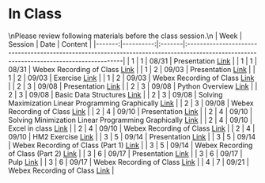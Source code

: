 In Class
============================

\nPlease review following materials before the class session.\n
|   Week |   Session | Date   | Content                                                                                                                                 |
|-------:|----------:|:-------|:----------------------------------------------------------------------------------------------------------------------------------------|
|      1 |         1 | 08/31  | Presentation [Link](https://rpi.box.com/s/ldy9h2bfaz00gek5a9cotyz21sboab95)                                                             |
|      1 |         1 | 08/31  | Webex Recording of Class [Link](https://rensselaer.webex.com/rensselaer/ldr.php?RCID=92a8cf07069043c89c6c7a2fe13d702d)                  |
|      1 |         2 | 09/03  | Presentation [Link](https://rpi.box.com/s/ldy9h2bfaz00gek5a9cotyz21sboab95)                                                             |
|      1 |         2 | 09/03  | Exercise [Link](https://docs.google.com/presentation/d/1J4xgrXKPvZNWhMERysltpCZktmjBXFCAL9Nt5rP2Imw/edit?usp=sharing)                   |
|      1 |         2 | 09/03  | Webex Recording of Class [Link](https://rensselaer.webex.com/rensselaer/ldr.php?RCID=a4765e23f1074bf8a945ac6350835bf4 )                 |
|      2 |         3 | 09/08  | Presentation [Link](https://rpi.box.com/s/ldy9h2bfaz00gek5a9cotyz21sboab95)                                                             |
|      2 |         3 | 09/08  | Python Overview [Link](../notebooks/python-overview)                                                                                    |
|      2 |         3 | 09/08  | Basic Data Structures [Link](../notebooks/datastructures)                                                                               |
|      2 |         3 | 09/08  | Solving Maximization Linear Programming Graphically [Link](../notebooks/graphical-max)                                                  |
|      2 |         3 | 09/08  | Webex Recording of Class [Link](https://rensselaer.webex.com/webappng/sites/rensselaer/recording/play/208f58b3a24c428ba50fabf1a16fefff) |
|      2 |         4 | 09/10  | Presentation [Link](https://rpi.box.com/s/ldy9h2bfaz00gek5a9cotyz21sboab95)                                                             |
|      2 |         4 | 09/10  | Solving Minimization Linear Programming Graphically [Link](../notebooks/graphical-min)                                                  |
|      2 |         4 | 09/10  | Excel in class [Link](../https://rpi.box.com/s/ldy9h2bfaz00gek5a9cotyz21sboab95)                                                        |
|      2 |         4 | 09/10  | Webex Recording of Class [Link](https://rensselaer.webex.com/webappng/sites/rensselaer/recording/play/a595d00a0f2b4972842057b5c3d92976) |
|      2 |         4 | 09/10  | HM2 Exercise [Link](https://docs.google.com/presentation/d/1MN9gDfUnJ5srpFQEWckiwDOdnSGiDAheYS1psl5wj3E/edit?usp=sharing)               |
|      3 |         5 | 09/14  | Presentation [Link](https://rpi.box.com/s/ldy9h2bfaz00gek5a9cotyz21sboab95)                                                             |
|      3 |         5 | 09/14  | Webex Recording of Class (Part 1) [Link](https://rensselaer.webex.com/rensselaer/ldr.php?RCID=67f08a34fc4f4db093b00ce6a210de65)         |
|      3 |         5 | 09/14  | Webex Recording of Class (Part 2) [Link](https://rensselaer.webex.com/rensselaer/ldr.php?RCID=76c9808239844395a3d319d556ccf122)         |
|      3 |         6 | 09/17  | Presentation [Link](https://rpi.box.com/s/ldy9h2bfaz00gek5a9cotyz21sboab95)                                                             |
|      3 |         6 | 09/17  | Pulp [Link](../notebooks/computational)                                                                                                 |
|      3 |         6 | 09/17  | Webex Recording of Class [Link](https://rensselaer.webex.com/rensselaer/ldr.php?RCID=72236ad1d33e4600b905879e58e1ab1b)                  |
|      4 |         7 | 09/21  | Webex Recording of Class [Link](https://rensselaer.webex.com/rensselaer/ldr.php?RCID=af13c8883399464c824fce0a30adea20)                  |